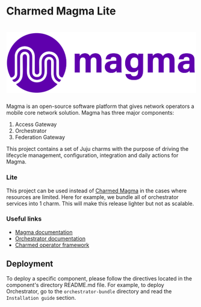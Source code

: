 <h1> Charmed Magma Lite </h1>

<h1>
    <a href="https://www.magmacore.org/"><img src="https://raw.githubusercontent.com/magma/magma/master/docs/docusaurus/static/img/magma-logo-purple.svg" alt="Magma" width="550"></a>
</h1>


Magma is an open-source software platform that gives network operators a mobile core network 
solution. Magma has three major components:
1. Access Gateway
2. Orchestrator
3. Federation Gateway

This project contains a set of Juju charms with the purpose of driving the lifecycle 
management, configuration, integration and daily actions for Magma.

### Lite
This project can be used instead of [Charmed Magma](https://github.com/canonical/charmed-magma) in
the cases where resources are limited. Here for example, we bundle all of orchestrator services 
into 1 charm. This will make this release lighter but not as scalable.

### Useful links

- [Magma documentation](https://docs.magmacore.org/docs/basics/introduction)
- [Orchestrator documentation](https://docs.magmacore.org/docs/orc8r/architecture_overview)
- [Charmed operator framework](https://juju.is/docs/sdk)

## Deployment
To deploy a specific component, please follow the directives located in the component's directory 
README.md file. For example, to deploy Orchestrator, go to the `orchestrator-bundle` directory and
read the `Installation guide` section.
